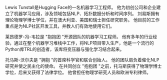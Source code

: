 Lewis Tunstall是Hugging Face的一名机器学习工程师。 他为初创公司和企业建立了机器学习应用，涉及领域包括NLP、拓扑数据分析和时间序列。 刘易斯拥有理论物理学博士学位，并在澳大利亚、美国和瑞士担任研究职务。 他目前的工作重点是为NLP社区开发工具，并教人们有效地使用它们。 

莱昂德罗-冯-韦拉是 "抱抱团 "开源团队的机器学习工程师。 他有多年的行业经验，通过在整个机器学习堆栈中工作，将NLP项目带入生产，他是一个流行的Python库TRL的创造者，该库将变压器与强化学习结合起来。 

托马斯-沃尔夫是 "拥抱 "的首席科学官和联合创始人。 他的团队肩负着催化NLP研究并使之民主化的使命。 在共同创立 "抱抱团 "之前，托马斯获得了物理学博士学位，后来又获得了法律学位。 他曾担任物理学研究人员和欧洲专利律师。

